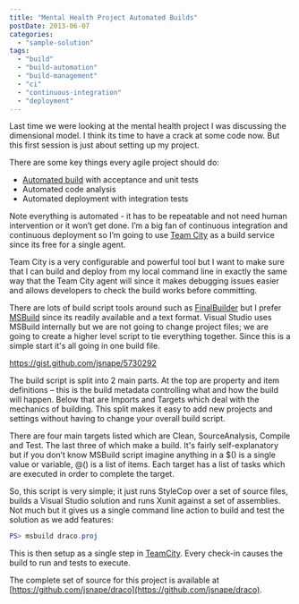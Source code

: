 ```yaml
---
title: "Mental Health Project Automated Builds"
postDate: 2013-06-07
categories: 
  - "sample-solution"
tags: 
  - "build"
  - "build-automation"
  - "build-management"
  - "ci"
  - "continuous-integration"
  - "deployment"
---
```


Last time we were looking at the mental health project I was discussing the dimensional model. I think its time to have a crack at some code now. But this first session is just about setting up my project.

There are some key things every agile project should do:

- [Automated build](http://en.wikipedia.org/wiki/Build_automation "Build automation") with acceptance and unit tests
- Automated code analysis
- Automated deployment with integration tests

Note everything is automated - it has to be repeatable and not need human intervention or it won’t get done. I’m a big fan of continuous integration and continuous deployment so I’m going to use [Team City](http://www.jetbrains.com/teamcity/) as a build service since its free for a single agent.

Team City is a very configurable and powerful tool but I want to make sure that I can build and deploy from my local command line in exactly the same way that the Team City agent will since it makes debugging issues easier and allows developers to check the build works before committing.

There are lots of build script tools around such as [FinalBuilder](http://www.FinalBuilder.com/FinalBuilder.aspx "FinalBuilder") but I prefer [MSBuild](http://msdn.microsoft.com/en-us/library/0k6kkbsd.aspx) since its readily available and a text format. Visual Studio uses MSBuild internally but we are not going to change project files; we are going to create a higher level script to tie everything together. Since this is a simple start it's all going in one build file.

https://gist.github.com/jsnape/5730292

The build script is split into 2 main parts. At the top are property and item definitions – this is the build metadata controlling what and how the build will happen. Below that are Imports and Targets which deal with the mechanics of building. This split makes it easy to add new projects and settings without having to change your overall build script.

There are four main targets listed which are Clean, SourceAnalysis, Compile and Test. The last three of which make a build. It's fairly self-explanatory but if you don’t know MSBuild script imagine anything in a $() is a single value or variable, @() is a list of items. Each target has a list of tasks which are executed in order to complete the target.

So, this script is very simple; it just runs StyleCop over a set of source files, builds a Visual Studio solution and runs Xunit against a set of assemblies. Not much but it gives us a single command line action to build and test the solution as we add features:

```powershell
PS> msbuild draco.proj
```

This is then setup as a single step in [TeamCity](http://www.jetbrains.com/teamcity/ "TeamCity"). Every check-in causes the build to run and tests to execute.

The complete set of source for this project is available at [https://github.com/jsnape/draco](https://github.com/jsnape/draco).
